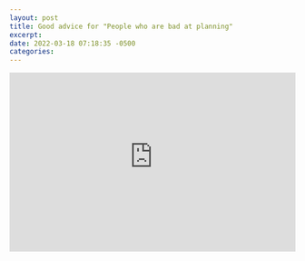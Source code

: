 ```yaml
---
layout: post
title: Good advice for "People who are bad at planning"
excerpt: 
date: 2022-03-18 07:18:35 -0500
categories: 
---
```


<iframe width="100%" height="315" src="https://www.youtube-nocookie.com/embed/LvRV02dbNYU?start=1909" title="YouTube video player" frameborder="0" allow="accelerometer; autoplay; clipboard-write; encrypted-media; gyroscope; picture-in-picture" allowfullscreen></iframe>
